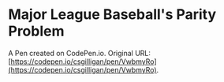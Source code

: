 # Major League Baseball's Parity Problem

A Pen created on CodePen.io. Original URL: [https://codepen.io/csgilligan/pen/VwbmyRo](https://codepen.io/csgilligan/pen/VwbmyRo).


